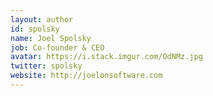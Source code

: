 ```yaml
---
layout: author
id: spolsky
name: Joel Spolsky
job: Co-founder & CEO	
avatar: https://i.stack.imgur.com/OdNMz.jpg
twitter: spolsky
website: http://joelonsoftware.com
---
```

